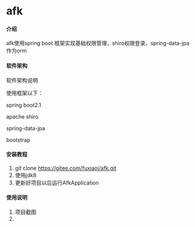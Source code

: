 # afk

#### 介绍
afk使用spring boot 框架实现基础权限管理，shiro权限登录，spring-data-jpa 作为orm

#### 软件架构
软件架构说明

使用框架以下：

spring boot2.1

apache shiro

spring-data-jpa

bootstrap

#### 安装教程

1. git clone https://gitee.com/fuxiaoj/afk.git
2. 使用jdk8
3. 更新好项目以后运行AfkApplication

#### 使用说明

1. 项目截图
2. 


